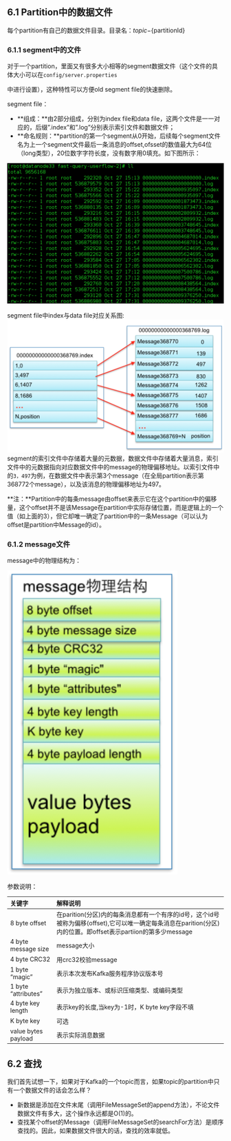 ## 6.1 Partition中的数据文件

每个partition有自己的数据文件目录。目录名：${topic}-${partitionId}

### 6.1.1 segment中的文件

对于一个partition，里面又有很多大小相等的segment数据文件（这个文件的具体大小可以在`config/server.properties`

中进行设置），这种特性可以方便old segment file的快速删除。

segment file：

* **组成：**由2部分组成，分别为index file和data file，这两个文件是一一对应的，后缀”.index”和”.log”分别表示索引文件和数据文件；
* **命名规则：**partition的第一个segment从0开始，后续每个segment文件名为上一个segment文件最后一条消息的offset,ofsset的数值最大为64位（long类型），20位数字字符长度，没有数字用0填充。如下图所示：

![](/assets/segment-file.png)

segment file中index与data file对应关系图:![](/assets/index-file.png)segment的索引文件中存储着大量的元数据，数据文件中存储着大量消息，索引文件中的元数据指向对应数据文件中的message的物理偏移地址。以索引文件中的`3，497`为例，在数据文件中表示第3个message（在全局partition表示第368772个message），以及该消息的物理偏移地址为497。

**注：**Partition中的每条message由offset来表示它在这个partition中的偏移量，这个offset并不是该Message在partition中实际存储位置，而是逻辑上的一个值（如上面的3），但它却唯一确定了partition中的一条Message（可以认为offset是partition中Message的id）。

### 6.1.2 message文件

message中的物理结构为：

![](/assets/message-format.png)

参数说明：

| 关键字 | 解释说明 |
| :--- | :--- |
| 8 byte offset | 在parition\(分区\)内的每条消息都有一个有序的id号，这个id号被称为偏移\(offset\),它可以唯一确定每条消息在parition\(分区\)内的位置。即offset表示partiion的第多少message |
| 4 byte message size | message大小 |
| 4 byte CRC32 | 用crc32校验message |
| 1 byte “magic” | 表示本次发布Kafka服务程序协议版本号 |
| 1 byte “attributes” | 表示为独立版本、或标识压缩类型、或编码类型 |
| 4 byte key length | 表示key的长度,当key为-1时，K byte key字段不填 |
| K byte key | 可选 |
| value bytes payload | 表示实际消息数据 |

## 6.2 查找

我们首先试想一下，如果对于Kafka的一个topic而言，如果topic的partition中只有一个数据文件的话会怎么样？

* 新数据是添加在文件末尾（调用FileMessageSet的append方法），不论文件数据文件有多大，这个操作永远都是O\(1\)的。
* 查找某个offset的Message（调用FileMessageSet的searchFor方法）是顺序查找的。因此，如果数据文件很大的话，查找的效率就低。



